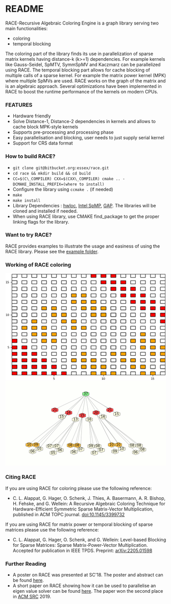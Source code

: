 # README #

RACE-Recursive Algebraic Coloring Engine is a graph library serving two main functionalities:

* coloring
* temporal blocking

The coloring part of the library finds its use in parallelization of sparse matrix kernels having distance-k (k>=1) dependencies. For example kernels like Gauss-Seidel, SpMTV, SymmSpMV and Kaczmarz can be parallelized using RACE.
The temporal blocking part allows for cache blocking of multiple calls of a sparse kernel. For example the matrix power kernel (MPK) where multiple SpMVs are used.
RACE works on the graph of the matrix and is an algebraic approach.
Several optimizations have been implemented in RACE to boost the runtime performance of the kernels on modern CPUs.

### FEATURES ###

* Hardware friendly
* Solve Distance-1, Distance-2 dependencies in kernels and allows to cache block MPK-style kernels
* Supports pre-processing and processing phase
* Easy parallelisation and blocking, user needs to just supply serial kernel
* Support for CRS data format

### How to build RACE? ###

* `git clone git@bitbucket.org:essex/race.git`
* `cd race && mkdir build && cd build`
* `CC=$(C\_COMPILER) CXX=$(CXX\_COMPILER) cmake .. -DCMAKE_INSTALL_PREFIX=(where to install)`
* Configure the library using `ccmake .` (if needed)
* `make`
* `make install`
* Library Dependencies : [hwloc](https://www.open-mpi.org/projects/hwloc/), [Intel SpMP](https://github.com/IntelLabs/SpMP), [GAP](https://github.com/sbeamer/gapbs). The libraries will be cloned and installed if needed.
* When using RACE library, use CMAKE find\_package to get the proper linking flags for the library.

### Want to try RACE? ###
RACE provides examples to illustrate the usage and easiness of using the RACE library. 
Please see the [example folder](https://bitbucket.org/essex/race/src/master/examples/).

### Working of RACE coloring ###
![Screenshot](animations/domain_anim.gif)
![Scrrentshot](animations/zone_tree_anim.gif)


### Citing RACE ###

If you are using RACE for coloring please use the following reference:

* C. L. Alappat, G. Hager, O. Schenk, J. Thies, A. Basermann, A. R. Bishop, H. Fehske, and G. Wellein:
  A Recursive Algebraic Coloring Technique for Hardware-Efficient Symmetric Sparse Matrix-Vector Multiplication, published in ACM TOPC journal.  [doi:10.1145/3399732](https://doi.org/10.1145/3399732)

If you are using RACE for matrix power or temporal blocking of sparse matrices please use the following reference:

* C. L. Alappat, G. Hager, O. Schenk, and G. Wellein:
  Level-based Blocking for Sparse Matrices: Sparse Matrix-Power-Vector Multiplication. Accepted for publication in IEEE TPDS. Preprint: [arXiv:2205.01598](https://arxiv.org/abs/2205.01598)


### Further Reading ###

* A poster on RACE was presented at SC'18. The poster and abstract can be found [here](https://sc18.supercomputing.org/proceedings/src_poster/src_poster_pages/spost109.html).
* A short paper on RACE showing how it can be used to parallelise an eigen value solver can be found [here](https://src.acm.org/binaries/content/assets/src/2019/christie-louis-alappat.pdf).
  The paper won the second place in [ACM SRC](https://src.acm.org) 2019.
